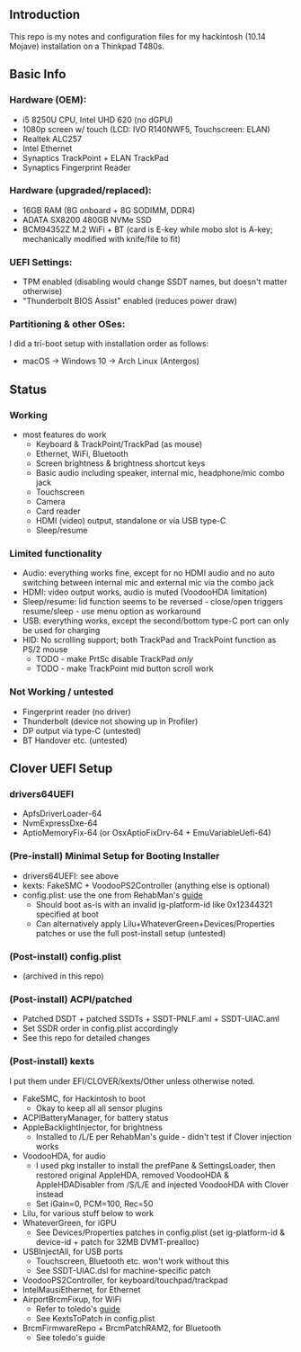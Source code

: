 ## Introduction

This repo is my notes and configuration files for my hackintosh (10.14 Mojave) installation on a Thinkpad T480s.

## Basic Info

### Hardware (OEM):

* i5 8250U CPU, Intel UHD 620 (no dGPU)
* 1080p screen w/ touch (LCD: IVO R140NWF5, Touchscreen: ELAN)
* Realtek ALC257
* Intel Ethernet
* Synaptics TrackPoint + ELAN TrackPad
* Synaptics Fingerprint Reader

### Hardware (upgraded/replaced):

* 16GB RAM (8G onboard + 8G SODIMM, DDR4)
* ADATA SX8200 480GB NVMe SSD
* BCM94352Z M.2 WiFi + BT (card is E-key while mobo slot is A-key; mechanically modified with knife/file to fit)

### UEFI Settings:

* TPM enabled (disabling would change SSDT names, but doesn't matter otherwise)
* "Thunderbolt BIOS Assist" enabled (reduces power draw)

### Partitioning & other OSes:

I did a tri-boot setup with installation order as follows:

* macOS -> Windows 10 -> Arch Linux (Antergos)

## Status

### Working
* most features do work
  * Keyboard & TrackPoint/TrackPad (as mouse)
  * Ethernet, WiFi, Bluetooth
  * Screen brightness & brightness shortcut keys
  * Basic audio including speaker, internal mic, headphone/mic combo jack
  * Touchscreen
  * Camera
  * Card reader
  * HDMI (video) output, standalone or via USB type-C
  * Sleep/resume

### Limited functionality

* Audio: everything works fine, except for no HDMI audio and no auto switching between internal mic and external mic via the combo jack
* HDMI: video output works, audio is muted (VoodooHDA limitation)
* Sleep/resume: lid function seems to be reversed - close/open triggers resume/sleep - use menu option as workaround
* USB: everything works, except the second/bottom type-C port can only be used for charging
* HID: No scrolling support; both TrackPad and TrackPoint function as PS/2 mouse
  * TODO - make PrtSc disable TrackPad _only_
  * TODO - make TrackPoint mid button scroll work

### Not Working / untested

* Fingerprint reader (no driver)
* Thunderbolt (device not showing up in Profiler)
* DP output via type-C (untested)
* BT Handover etc. (untested)

## Clover UEFI Setup

### drivers64UEFI

* ApfsDriverLoader-64
* NvmExpressDxe-64
* AptioMemoryFix-64 (or OsxAptioFixDrv-64 + EmuVariableUefi-64)

### (Pre-install) Minimal Setup for Booting Installer

* drivers64UEFI: see above
* kexts: FakeSMC + VoodooPS2Controller (anything else is optional)
* config.plist: use the one from RehabMan's [guide](https://www.tonymacx86.com/threads/guide-booting-the-os-x-installer-on-laptops-with-clover.148093/)
  * Should boot as-is with an invalid ig-platform-id like 0x12344321 specified at boot
  * Can alternatively apply Lilu+WhateverGreen+Devices/Properties patches or use the full post-install setup (untested)

### (Post-install) config.plist

* (archived in this repo)

### (Post-install) ACPI/patched
* Patched DSDT + patched SSDTs + SSDT-PNLF.aml + SSDT-UIAC.aml
* Set SSDR order in config.plist accordingly
* See this repo for detailed changes

### (Post-install) kexts

I put them under EFI/CLOVER/kexts/Other unless otherwise noted.

* FakeSMC, for Hackintosh to boot
  * Okay to keep all all sensor plugins
* ACPIBatteryManager, for battery status
* AppleBacklightInjector, for brightness
  * Installed to /L/E per RehabMan's guide - didn't test if Clover injection works
* VoodooHDA, for audio
  * I used pkg installer to install the prefPane & SettingsLoader, then restored original AppleHDA, removed VoodooHDA & AppleHDADisabler from /S/L/E and injected VoodooHDA with Clover instead
  * Set iGain=0, PCM=100, Rec=50
* Lilu, for various stuff below to work
* WhateverGreen, for iGPU
  * See Devices/Properties patches in config.plist (set ig-platform-id & device-id + patch for 32MB DVMT-prealloc)
* USBInjectAll, for USB ports
  * Touchscreen, Bluetooth etc. won't work without this
  * See SSDT-UIAC.dsl for machine-specific patch
* VoodooPS2Controller, for keyboard/touchpad/trackpad
* IntelMausiEthernet, for Ethernet
* AirportBrcmFixup, for WiFi
  * Refer to toledo's [guide](https://www.tonymacx86.com/threads/broadcom-wifi-bluetooth-guide.242423/)
  * See KextsToPatch in config.plist
* BrcmFirmwareRepo + BrcmPatchRAM2, for Bluetooth
  * See toledo's guide
